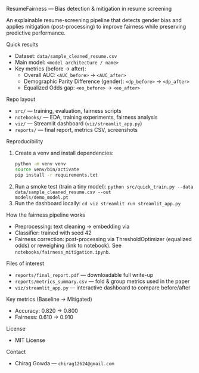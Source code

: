 ResumeFairness — Bias detection & mitigation in resume screening

An explainable resume-screening pipeline that detects gender bias and applies mitigation (post-processing) to improve fairness while preserving predictive performance.

Quick results
- Dataset: `data/sample_cleaned_resume.csv`
- Main model: `<model architecture / name>`  
- Key metrics (before → after):  
  - Overall AUC: `<AUC_before>` → `<AUC_after>`  
  - Demographic Parity Difference (gender): `<dp_before>` → `<dp_after>`  
  - Equalized Odds gap: `<eo_before>` → `<eo_after>`

Repo layout
- `src/` — training, evaluation, fairness scripts  
- `notebooks/` — EDA, training experiments, fairness analysis  
- `viz/` — Streamlit dashboard (`viz/streamlit_app.py`)  
- `reports/` — final report, metrics CSV, screenshots

Reproducibility
1. Create a venv and install dependencies:
   ```bash
   python -m venv venv
   source venv/bin/activate
   pip install -r requirements.txt
2. Run a smoke test (train a tiny model):
   `python src/quick_train.py --data data/sample_cleaned_resume.csv --out               models/demo_model.pt`
3. Run the dashboard locally:
   `cd viz
   streamlit run streamlit_app.py`

How the fairness pipeline works
-  Preprocessing: text cleaning → embedding via <method>
-  Classifier: <model> trained with seed 42
-  Fairness correction: post-processing via ThresholdOptimizer (equalized odds) or     reweighing (link to notebook). See `notebooks/fairness_mitigation.ipynb`.

Files of interest
-  `reports/final_report.pdf` — downloadable full write-up
-  `reports/metrics_summary.csv` — fold & group metrics used in the paper
-  `viz/streamlit_app.py` — interactive dashboard to compare before/after

Key metrics (Baseline → Mitigated)

-  Accuracy: 0.820 → 0.800
-  Fairness: 0.610 → 0.910


License
-  MIT License

Contact
-  Chirag Gowda — `chirag12624@gmail.com`

 

